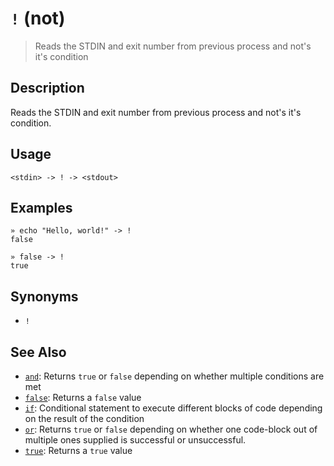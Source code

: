 # `!` (not)

> Reads the STDIN and exit number from previous process and not's it's condition

## Description

Reads the STDIN and exit number from previous process and not's it's condition.

## Usage

```
<stdin> -> ! -> <stdout>
```

## Examples

```
» echo "Hello, world!" -> !
false
```

```
» false -> !
true
```

## Synonyms

* `!`


## See Also

* [`and`](../commands/and.md):
  Returns `true` or `false` depending on whether multiple conditions are met
* [`false`](../commands/false.md):
  Returns a `false` value
* [`if`](../commands/if.md):
  Conditional statement to execute different blocks of code depending on the result of the condition
* [`or`](../commands/or.md):
  Returns `true` or `false` depending on whether one code-block out of multiple ones supplied is successful or unsuccessful.
* [`true`](../commands/true.md):
  Returns a `true` value